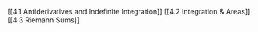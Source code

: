 
[[4.1 Antiderivatives and Indefinite Integration]] 
[[4.2 Integration & Areas]]
[[4.3 Riemann Sums]]

